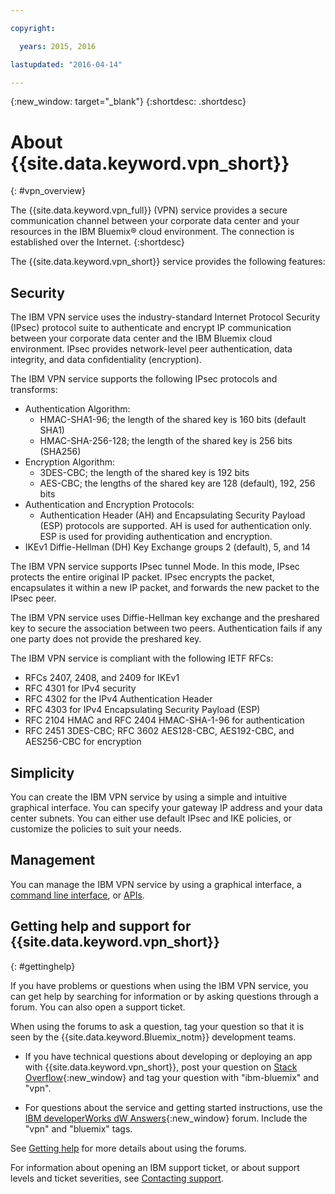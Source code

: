 ```yaml
---

copyright:

  years: 2015, 2016

lastupdated: "2016-04-14"

---
```


{:new_window: target="_blank"}
{:shortdesc: .shortdesc}

# About {{site.data.keyword.vpn_short}}
{: #vpn_overview}  

The {{site.data.keyword.vpn_full}} (VPN) service provides a secure communication channel between your corporate data center and your resources in the IBM Bluemix&reg; cloud environment. The connection is established over the Internet.
{:shortdesc}

The {{site.data.keyword.vpn_short}} service provides the following features:  
## Security 
The IBM VPN service uses the industry-standard Internet Protocol Security (IPsec) protocol suite to authenticate and encrypt IP communication between your corporate data center and the IBM Bluemix cloud environment. IPsec provides network-level peer authentication, data integrity, and data confidentiality (encryption).

The IBM VPN service supports the following IPsec protocols and transforms:

* Authentication Algorithm:
	* HMAC-SHA1-96; the length of the shared key is 160 bits (default SHA1)  
	* HMAC-SHA-256-128; the length of the shared key is 256 bits (SHA256)  
* Encryption Algorithm:
	* 3DES-CBC; the length of the shared key is 192 bits
	* AES-CBC; the lengths of the shared key are 128 (default), 192, 256 bits
* Authentication and Encryption Protocols:
	* Authentication Header (AH) and Encapsulating Security Payload (ESP) protocols are supported. AH is used for authentication only. ESP is used for providing authentication and encryption.
* IKEv1 Diffie-Hellman (DH) Key Exchange groups 2 (default), 5, and 14

The IBM VPN service supports IPsec tunnel Mode. In this mode, IPsec protects the entire original IP packet. IPsec encrypts the packet, encapsulates it within a new IP packet, and forwards the new packet to the IPsec peer. 

The IBM VPN service uses Diffie-Hellman key exchange and the preshared key to secure the association between two peers. Authentication fails if any one party does not provide the preshared key. 
 
The IBM VPN service is compliant with the following IETF RFCs:

* RFCs 2407, 2408, and 2409 for IKEv1
* RFC 4301 for IPv4 security   
* RFC 4302 for the IPv4 Authentication Header  
* RFC 4303 for IPv4 Encapsulating Security Payload (ESP)  
* RFC 2104 HMAC and RFC 2404 HMAC-SHA-1-96 for authentication  
* RFC 2451 3DES-CBC; RFC 3602 AES128-CBC, AES192-CBC, and AES256-CBC for encryption
## Simplicity
You can create the IBM VPN service by using a simple and intuitive graphical interface. You can specify your gateway IP address and your data center subnets. You can either use default IPsec and IKE policies, or customize the policies to suit your needs.  
## Management
You can manage the IBM VPN service by using a graphical interface, a [command line interface](/docs/cli/plugins/vpn/index.html), or [APIs](https://new-console.ng.bluemix.net/apidocs/101).

## Getting help and support for {{site.data.keyword.vpn_short}} 
{: #gettinghelp}

If you have problems or questions when using the IBM VPN service, you can get help by searching for information or by asking questions through a forum. You can also open a support ticket. 

When using the forums to ask a question, tag your question so that it is seen by the {{site.data.keyword.Bluemix_notm}} development teams.

* If you have technical questions about developing or deploying an app with {{site.data.keyword.vpn_short}}, post your question on [Stack Overflow](http://stackoverflow.com/search?q=vpn+ibm-bluemix){:new_window} and tag your question with "ibm-bluemix" and "vpn".

* For questions about the service and getting started instructions, use the [IBM developerWorks dW Answers](https://developer.ibm.com/answers/topics/vpn/?smartspace=bluemix){:new_window} forum. Include the  "vpn" and "bluemix" tags.

See [Getting help](https://www.{DomainName}/docs/support/index.html#getting-help) for more details about using the forums.

For information about opening an IBM support ticket, or about support levels and ticket severities, see [Contacting support](https://www.{DomainName}/docs/support/index.html#contacting-support).

